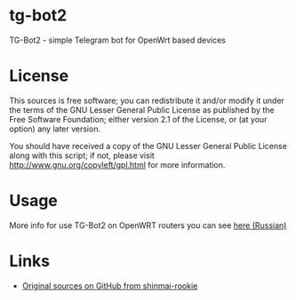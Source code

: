 tg-bot2
=======

TG-Bot2 - simple Telegram bot for OpenWrt based devices


License
=======

This sources is free software; you can redistribute it and/or modify it under the terms of
the GNU Lesser General Public License as published by the Free Software Foundation;
either version 2.1 of the License, or (at your option) any later version.

You should have received a copy of the GNU Lesser General Public License along with this
script; if not, please visit http://www.gnu.org/copyleft/gpl.html for more information.


Usage
=====

More info for use TG-Bot2 on OpenWRT routers you can see [here (Russian)](http://zftlab.org)


Links
=====

* [Original sources on GitHub from shinmai-rookie](https://github.com/shinmai-rookie/rous-mola-bot-telegram)

